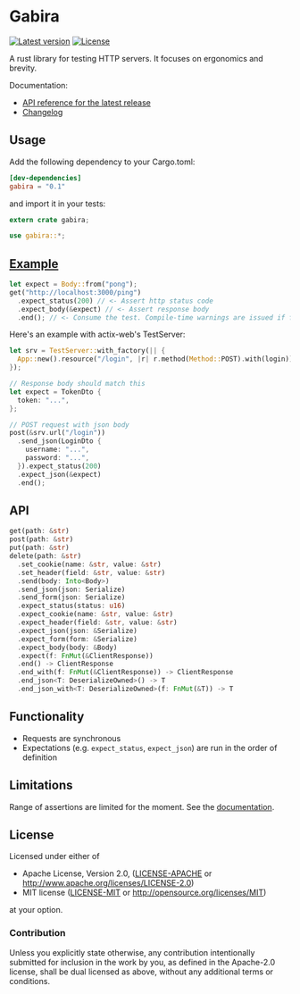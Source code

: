 # Gabira

[![Latest version](https://img.shields.io/crates/v/gabira.svg)](https://crates.io/crates/gabira)
[![License](https://img.shields.io/crates/l/gabira.svg)](https://github.com/ersenal/gabira#license)

A rust library for testing HTTP servers. It focuses on ergonomics and brevity.

Documentation:

- [API reference for the latest release](https://docs.rs/gabira/0.1.0)
- [Changelog](CHANGELOG.md)

## Usage

Add the following dependency to your Cargo.toml:

```toml
[dev-dependencies]
gabira = "0.1"
```

and import it in your tests:

```rust
extern crate gabira;

use gabira::*;
```

## [Example](examples)

```rust
let expect = Body::from("pong");
get("http://localhost:3000/ping")
  .expect_status(200) // <- Assert http status code
  .expect_body(&expect) // <- Assert response body
  .end(); // <- Consume the test. Compile-time warnings are issued if forgotten.
```

Here's an example with actix-web's TestServer:

```rust
let srv = TestServer::with_factory(|| {
  App::new().resource("/login", |r| r.method(Method::POST).with(login))
});

// Response body should match this
let expect = TokenDto {
  token: "...",
};

// POST request with json body
post(&srv.url("/login"))
  .send_json(LoginDto {
    username: "...",
    password: "...",
  }).expect_status(200)
  .expect_json(&expect)
  .end();
```

## API

```Rust
get(path: &str)
post(path: &str)
put(path: &str)
delete(path: &str)
  .set_cookie(name: &str, value: &str)
  .set_header(field: &str, value: &str)
  .send(body: Into<Body>)
  .send_json(json: Serialize)
  .send_form(json: Serialize)
  .expect_status(status: u16)
  .expect_cookie(name: &str, value: &str)
  .expect_header(field: &str, value: &str)
  .expect_json(json: &Serialize)
  .expect_form(form: &Serialize)
  .expect_body(body: &Body)
  .expect(f: FnMut(&ClientResponse))
  .end() -> ClientResponse
  .end_with(f: FnMut(&ClientResponse)) -> ClientResponse
  .end_json<T: DeserializeOwned>() -> T
  .end_json_with<T: DeserializeOwned>(f: FnMut(&T)) -> T
```

## Functionality

- Requests are synchronous
- Expectations (e.g. `expect_status`, `expect_json`) are run in the order of definition

## Limitations

Range of assertions are limited for the moment. See the [documentation](https://docs.rs/gabira/0.1.0/trait.Expect.html).

## License

Licensed under either of

- Apache License, Version 2.0, ([LICENSE-APACHE](LICENSE-APACHE) or http://www.apache.org/licenses/LICENSE-2.0)
- MIT license ([LICENSE-MIT](LICENSE-MIT) or http://opensource.org/licenses/MIT)

at your option.

### Contribution

Unless you explicitly state otherwise, any contribution intentionally submitted
for inclusion in the work by you, as defined in the Apache-2.0 license, shall be dual licensed as above, without any additional terms or conditions.
